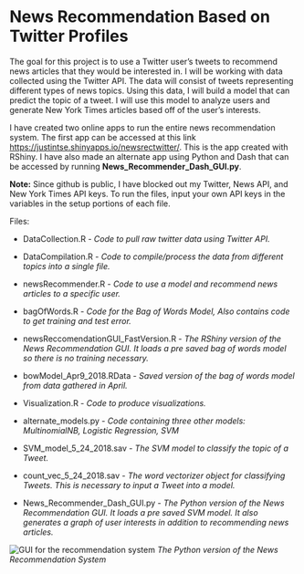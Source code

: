 # News Recommendation Based on Twitter Profiles
The goal for this project is to use a Twitter user’s tweets to recommend news articles that they would be interested in. I will be working with data collected using the Twitter API. The data will consist of tweets representing different types of news topics. Using this data, I will build a model that can predict the topic of a tweet. I will use this model to analyze users and generate New York Times articles based off of the user’s interests.  

I have created two online apps to run the entire news recommendation system. The first app can be accessed at this link
https://justintse.shinyapps.io/newsrectwitter/. This is the app created with RShiny. I have also made an alternate app using Python and Dash that can be accessed by running **News_Recommender_Dash_GUI.py**. 

**Note:** Since github is public, I have blocked out my Twitter, News API, and New York Times API keys. To run the files, input your own API keys in the variables in the setup portions of each file. 

Files: 

* DataCollection.R - *Code to pull raw twitter data using Twitter API.*

* DataCompilation.R - *Code to compile/process the data from different topics into a single file.* 

* newsRecommender.R - *Code to use a model and recommend news articles to a specific user.*

* bagOfWords.R - *Code for the Bag of Words Model, Also contains code to get training and test error.*

* newsReccomendationGUI_FastVersion.R - *The RShiny version of the News Recommendation GUI. It loads a pre saved bag of words model so there is no training necessary.* 

* bowModel_Apr9_2018.RData - *Saved version of the bag of words model from data gathered in April.* 

* Visualization.R - *Code to produce visualizations.* 

* alternate_models.py - *Code containing three other models: MultinomialNB, Logistic Regression, SVM*

* SVM_model_5_24_2018.sav - *The SVM model to classify the topic of a Tweet.*

* count_vec_5_24_2018.sav - *The word vectorizer object for classifying Tweets. This is necessary to input a Tweet into a model.* 

* News_Recommender_Dash_GUI.py - *The Python version of the News Recommendation GUI. It loads a pre saved SVM model. It also generates a graph of user interests in addition to recommending news articles.*

![GUI for the recommendation system](https://i.imgur.com/YHoRPLO.png)
*The Python version of the News Recommendation System*
